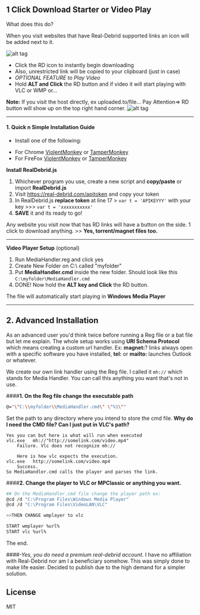 **1 Click Download Starter or Video Play**
------------------------------------------

What does this do?

When you visit websites that have Real-Debrid supported links an icon will be added next to it.

![alt tag](http://i.imgur.com/AT5dqpJ.png)

  - Click the RD icon to instantly begin downloading
  - Also, unrestricted link will be copied to your clipboard (just in case)
  - *OPTIONAL FEATURE to Play Video*
  - Hold **ALT and Click** the RD button and if video it will start playing with VLC or WMP or... 

**Note:** If you visit  the host directly, ex uploaded.to/file... Pay Attention=> RD button will show up on the top right hand corner. ![alt tag](http://i.imgur.com/hqb0h5U.png)



___
#### **1. Quick n Simple Installation Guide**
- Install one of the following:
 * For Chrome [ViolentMonkey](https://chrome.google.com/webstore/detail/violent-monkey/jinjaccalgkegednnccohejagnlnfdag) or [TamperMonkey](https://chrome.google.com/webstore/detail/tampermonkey/dhdgffkkebhmkfjojejmpbldmpobfkfo)
 * For FireFox [ViolentMonkey](https://addons.mozilla.org/en-US/firefox/addon/greasemonkey/) or [TamperMonkey](https://addons.mozilla.org/en-US/firefox/addon/tampermonkey/) 


**Install RealDebrid.js**

1. Whichever program you use, create a new script and **copy/paste** or import **RealDebrid.js**
2. Visit https://real-debrid.com/apitoken and copy your token
3. In RealDebrid.js **replace token** at line 17 > 
`var t = 'APIKEYYY'` with your key >>> `var t = 'xxxxxxxxxxx'`
4. **SAVE** it and its ready to go!

Any website you visit now that has RD links will have a button on the side. 1 click to download anything. >> **Yes, torrent/magnet files too.**
 ___
**Video Player Setup** (optional)

1. Run MediaHandler.reg and click yes
2. Create New Folder on C:\ called "myfolder"
3. Put **MediaHandler.cmd** inside the new folder. Should look like this `C:\myfolder\MediaHandler.cmd`
4. DONE! Now hold the **ALT key and Click** the RD button.

The file will automatically start playing in **Windows Media Player**
___


**2. Advanced Installation**
----------------------------
As an advanced user you'd think twice before running a Reg file or a bat file but let me explain.
The whole setup works using **URI Schema Protocol** which means creating a custom url handler. Ex: **magnet:**? links always open with a specific software you have installed, **tel:** or **mailto:** launches Outlook or whatever.

We create our own link handler using the Reg file. I called it `mh://` which stands for Media Handler. You can call this anything you want that's not in use.

####**1. On the Reg file change the executable path**
```sh
@="\"C:\\myfolder\\MediaHandler.cmd\" \"%1\""
```
Set the path to any directory where you intend to store the cmd file.
**Why do I need the CMD file? Can I just put in VLC's path?**

    Yes you can but here is what will run when executed
    vlc.exe   mh://"http://somelink.com/video.mp4"
	    Failure. Vlc does not recognize mh://
	    
	    Here is how vlc expects the execution.
	vlc.exe   http://somelink.com/video.mp4
		Success.
	So MediaHandler.cmd calls the player and parses the link.

####**2. Change the player to VLC or MPClassic or anything you want.**
```sh
## On the MediaHandler.cmd file change the player path ex:
@cd /d "C:\Program Files\Windows Media Player"
@cd /d "C:\Program Files\VideoLAN\VLC"

>>THEN CHANGE wmplayer to vlc

START wmplayer %url%
START vlc %url%
```
The end.

####*-Yes, you do need a premium real-debrid account.*
I have no affiliation with Real-Debrid nor am I a beneficiary somehow. This was simply done to make life easier. Decided to publish due to the high demand for a simpler solution.

License
----
MIT
